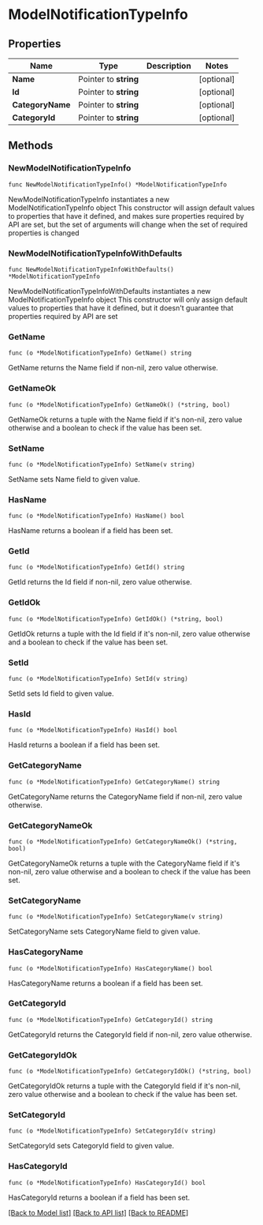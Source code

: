 # ModelNotificationTypeInfo

## Properties

Name | Type | Description | Notes
------------ | ------------- | ------------- | -------------
**Name** | Pointer to **string** |  | [optional] 
**Id** | Pointer to **string** |  | [optional] 
**CategoryName** | Pointer to **string** |  | [optional] 
**CategoryId** | Pointer to **string** |  | [optional] 

## Methods

### NewModelNotificationTypeInfo

`func NewModelNotificationTypeInfo() *ModelNotificationTypeInfo`

NewModelNotificationTypeInfo instantiates a new ModelNotificationTypeInfo object
This constructor will assign default values to properties that have it defined,
and makes sure properties required by API are set, but the set of arguments
will change when the set of required properties is changed

### NewModelNotificationTypeInfoWithDefaults

`func NewModelNotificationTypeInfoWithDefaults() *ModelNotificationTypeInfo`

NewModelNotificationTypeInfoWithDefaults instantiates a new ModelNotificationTypeInfo object
This constructor will only assign default values to properties that have it defined,
but it doesn't guarantee that properties required by API are set

### GetName

`func (o *ModelNotificationTypeInfo) GetName() string`

GetName returns the Name field if non-nil, zero value otherwise.

### GetNameOk

`func (o *ModelNotificationTypeInfo) GetNameOk() (*string, bool)`

GetNameOk returns a tuple with the Name field if it's non-nil, zero value otherwise
and a boolean to check if the value has been set.

### SetName

`func (o *ModelNotificationTypeInfo) SetName(v string)`

SetName sets Name field to given value.

### HasName

`func (o *ModelNotificationTypeInfo) HasName() bool`

HasName returns a boolean if a field has been set.

### GetId

`func (o *ModelNotificationTypeInfo) GetId() string`

GetId returns the Id field if non-nil, zero value otherwise.

### GetIdOk

`func (o *ModelNotificationTypeInfo) GetIdOk() (*string, bool)`

GetIdOk returns a tuple with the Id field if it's non-nil, zero value otherwise
and a boolean to check if the value has been set.

### SetId

`func (o *ModelNotificationTypeInfo) SetId(v string)`

SetId sets Id field to given value.

### HasId

`func (o *ModelNotificationTypeInfo) HasId() bool`

HasId returns a boolean if a field has been set.

### GetCategoryName

`func (o *ModelNotificationTypeInfo) GetCategoryName() string`

GetCategoryName returns the CategoryName field if non-nil, zero value otherwise.

### GetCategoryNameOk

`func (o *ModelNotificationTypeInfo) GetCategoryNameOk() (*string, bool)`

GetCategoryNameOk returns a tuple with the CategoryName field if it's non-nil, zero value otherwise
and a boolean to check if the value has been set.

### SetCategoryName

`func (o *ModelNotificationTypeInfo) SetCategoryName(v string)`

SetCategoryName sets CategoryName field to given value.

### HasCategoryName

`func (o *ModelNotificationTypeInfo) HasCategoryName() bool`

HasCategoryName returns a boolean if a field has been set.

### GetCategoryId

`func (o *ModelNotificationTypeInfo) GetCategoryId() string`

GetCategoryId returns the CategoryId field if non-nil, zero value otherwise.

### GetCategoryIdOk

`func (o *ModelNotificationTypeInfo) GetCategoryIdOk() (*string, bool)`

GetCategoryIdOk returns a tuple with the CategoryId field if it's non-nil, zero value otherwise
and a boolean to check if the value has been set.

### SetCategoryId

`func (o *ModelNotificationTypeInfo) SetCategoryId(v string)`

SetCategoryId sets CategoryId field to given value.

### HasCategoryId

`func (o *ModelNotificationTypeInfo) HasCategoryId() bool`

HasCategoryId returns a boolean if a field has been set.


[[Back to Model list]](../README.md#documentation-for-models) [[Back to API list]](../README.md#documentation-for-api-endpoints) [[Back to README]](../README.md)


